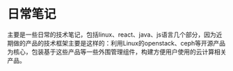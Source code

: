 # 日常笔记

主要是一些日常的技术笔记，包括linux、react、java、js语言几个部分，因为近期做的产品的技术框架主要是这样的：利用Linux的openstack、ceph等开源产品为核心，包装基于这些产品等一些外围管理组件，构建方便用户使用的云计算相关产品。



